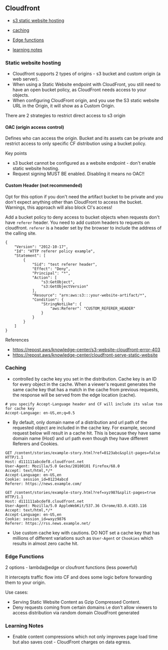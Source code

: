 ## Cloudfront

- [s3 static website hosting](#static-website-hosting)
- [caching](#caching)
- [Edge functions](#edge-funcs)

- [learning notes](#learning-notes)


### Static website hosting

- Cloudfront supports 2 types of origins - s3 bucket and custom origin (a web server).
- When using a Static Website endpoint with CloudFront, you still need to have an open bucket policy, as CloudFront needs access to your objects.
- When configuring CloudFront origin, and you use the S3 static website URL in the Origin, it will show as a Custom Origin.

There are 2 strategies to restrict direct access to s3 origin

#### OAC (origin access control)

Defines who can access the origin. Bucket and its assets can be private and restrict access to only specific CF distribution using a bucket policy.

Key points

- s3 bucket cannot be configured as a website endpoint - don't enable static website hosting.
- Request signing MUST BE enabled. Disabling it means no OAC!!

#### Custom Header (not recommended)

Opt for this option if you don't need the artifact bucket to be private and you don't expect anything other than CloudFront to access the bucket. Warnings, this approach will also block CI's access!

Add a bucket policy to deny access to bucket objects when requests don't have `referer` header. You need to add custom headers to requests on cloudfront. `referer` is a header set by the browser to include the address of the calling site.

```
{
    "Version": "2012-10-17",
    "Id": "HTTP referer policy example",
    "Statement": [
        {
            "Sid": "test referer header",
            "Effect": "Deny",
            "Principal": "*",
            "Action": [
                "s3:GetObject",
                "s3:GetObjectVersion"
            ],
            "Resource": "arn:aws:s3:::your-website-artifact/*",
            "Condition": {
                "StringNotLike": {
                    "aws:Referer": "CUSTOM_REFERER_HEADER"
                }
            }
        }
    ]
}
```

References

- https://repost.aws/knowledge-center/s3-website-cloudfront-error-403
- https://repost.aws/knowledge-center/cloudfront-serve-static-website

### Caching

- controlled by cache key you set in the distribution. Cache key is an ID for every object in the cache. When a viewer's request generates the same cache key that has a match in the cache from previous requests, the response will be served from the edge location (cache).

```
# you specify Accept-Language header and CF will include its value too for cache key
Accept-Language: en-US,en;q=0.5
```

- By default, only domain name of a distribution and url path of the requested object are included in the cache key.
For example, second request below will result in a cache hit. This is because they have same domain name (Host) and url path even though they have different Referers and Cookies. 

```
GET /content/stories/example-story.html?ref=0123abc&split-pages=false HTTP/1.1
Host: d111111abcdef8.cloudfront.net
User-Agent: Mozilla/5.0 Gecko/20100101 Firefox/68.0
Accept: text/html,*/*
Accept-Language: en-US,en
Cookie: session_id=01234abcd
Referer: https://news.example.com/

GET /content/stories/example-story.html?ref=xyz987&split-pages=true HTTP/1.1
Host: d111111abcdef8.cloudfront.net
User-Agent: Mozilla/5.0 AppleWebKit/537.36 Chrome/83.0.4103.116
Accept: text/html,*/*
Accept-Language: en-US,en
Cookie: session_id=wxyz9876
Referer: https://rss.news.example.net/
```

- Use custom cache key with cautions. DO NOT set a cache key that has millions of different variations such as `User-Agent` or `Chookies` which results in almost zero cache hit. 


### Edge Functions

2 options - lambda@edge or cloufront functions (less powerful)

It intercepts traffic flow into CF and does some logic before forwarding them to your origin.

Use cases:

- Serving Static Website Content as Gzip Compressed Content.
- Deny requests coming from certain domains i.e don't allow viewers to access distribution via random domain CloudFront generated

### Learning Notes

- Enable content compressions which not only improves page load time but also saves cost - CloudFront charges on data egress.
